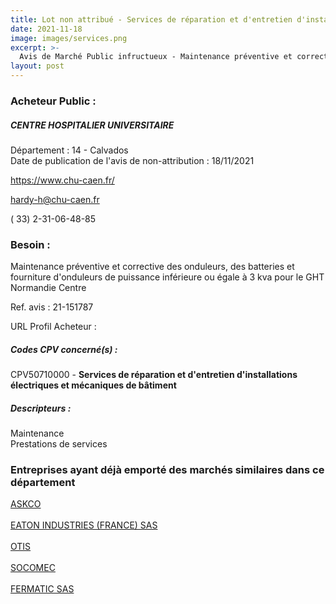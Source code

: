 ```yaml
---
title: Lot non attribué - Services de réparation et d'entretien d'installations électriques et mécaniques de bâtiment
date: 2021-11-18
image: images/services.png
excerpt: >-
  Avis de Marché Public infructueux - Maintenance préventive et corrective des onduleurs, des batteries et fourniture d'onduleurs de puissance inférieure ou égale à 3 kva pour le GHT Normandie Centre
layout: post
---
```


### Acheteur Public :
##### CENTRE HOSPITALIER UNIVERSITAIRE
Département : 14 - Calvados<br/>
Date de publication de l'avis de non-attribution : 18/11/2021


https://www.chu-caen.fr/

hardy-h@chu-caen.fr

( 33) 2-31-06-48-85
### Besoin :

Maintenance préventive et corrective des onduleurs, des batteries et fourniture d'onduleurs de puissance inférieure ou égale à 3 kva pour le GHT Normandie Centre

Ref. avis : 21-151787

URL Profil Acheteur : 

##### Codes CPV concerné(s) :
CPV50710000 - **Services de réparation et d'entretien d'installations électriques et mécaniques de bâtiment** <br/>

##### Descripteurs :
Maintenance <br/>
Prestations de services <br/>

### Entreprises ayant déjà emporté des marchés similaires dans ce département
<a href="/entreprise-553/siren-385293311">ASKCO</a><br/><br/>
<a href="/entreprise-569/siren-509653176">EATON INDUSTRIES (FRANCE) SAS</a><br/><br/>
<a href="/entreprise-572/siren-542107800">OTIS</a><br/><br/>
<a href="/entreprise-572/siren-548500149">SOCOMEC</a><br/><br/>
<a href="/entreprise-575/siren-792193476">FERMATIC SAS</a><br/><br/>
